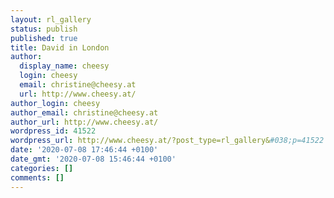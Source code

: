 ```yaml
---
layout: rl_gallery
status: publish
published: true
title: David in London
author:
  display_name: cheesy
  login: cheesy
  email: christine@cheesy.at
  url: http://www.cheesy.at/
author_login: cheesy
author_email: christine@cheesy.at
author_url: http://www.cheesy.at/
wordpress_id: 41522
wordpress_url: http://www.cheesy.at/?post_type=rl_gallery&#038;p=41522
date: '2020-07-08 17:46:44 +0100'
date_gmt: '2020-07-08 15:46:44 +0100'
categories: []
comments: []
---
```

